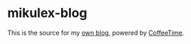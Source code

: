 # mikulex-blog
This is the source for my [own blog](https://mikulex.com), powered by [CoffeeTime](https://github.com/mikulex/coffeetime).
